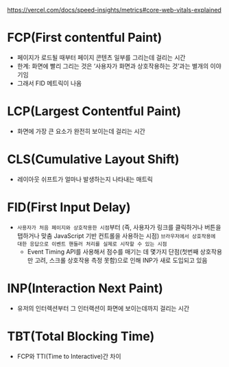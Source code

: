 https://vercel.com/docs/speed-insights/metrics#core-web-vitals-explained

# FCP(First contentful Paint)

- 페이지가 로드될 때부터 페이지 콘텐츠 일부를 그리는데 걸리는 시간
- 한계: 화면에 빨리 그리는 것은 ‘사용자가 화면과 상호작용하는 것’과는 별개의 이야기임
- 그래서 FID 메트릭이 나옴

# LCP(Largest Contentful Paint)

- 화면에 가장 큰 요소가 완전히 보이는데 걸리는 시간

# CLS(Cumulative Layout Shift)

- 레이아웃 쉬프트가 얼마나 발생하는지 나타내는 매트릭

# FID(First Input Delay)

- `사용자가 처음 페이지와 상호작용한 시점`부터 (즉, 사용자가 링크를 클릭하거나 버튼을 탭하거나 맞춤 JavaScript 기반 컨트롤을 사용하는 시점) `브라우저에서 상호작용에 대한 응답으로 이벤트 핸들러 처리를 실제로 시작할 수 있는 시점`
    - Event Timing API를 사용해서 점수를 매기는 데 몇가지 단점(첫번째 상호작용만 고려, 스크롤 상호작용 측정 못함)으로 인해 INP가 새로 도입되고 있음

# INP(Interaction Next Paint)

- 유저의 인터렉션부터 그 인터랙션이 화면에 보이는데까지 걸리는 시간

# TBT(Total Blocking Time)

- FCP와 TTI(Time to Interactive)간 차이